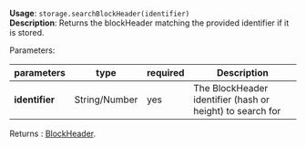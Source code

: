 **Usage**: `storage.searchBlockHeader(identifier)`    
**Description**: Returns the blockHeader matching the provided identifier if it is stored.   

Parameters: 

| parameters             | type              | required       | Description                                               |  
|------------------------|-------------------|----------------| ----------------------------------------------------------|
| **identifier**         | String/Number     | yes            | The BlockHeader identifier (hash or height) to search for |

Returns : [BlockHeader](https://github.com/xazab/xazabcore-lib/blob/master/docs/block.md#block-header).
